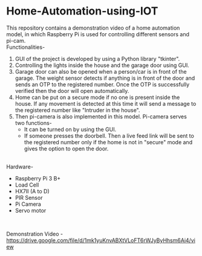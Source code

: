 # Home-Automation-using-IOT
This repository contains a demonstration video of a home automation model, in which Raspberry Pi is used for controlling different sensors and pi-cam. <br> 
Functionalities-
  1. GUI of the project is developed by using a Python library "tkinter".
  2. Controlling the lights inside the house and the garage door using GUI.
  3. Garage door can also be opened when a person/car is in front of the garage. The weight sensor detects if anything is in front of the door and sends an OTP to the
     registered number. Once the OTP is successfully verified then the door will open automatically.
  4. Home can be put on a secure mode if no one is present inside the house. If any movement is detected at this time it will send a message to the registered number
     like "Intruder in the house".
  5. Then pi-camera is also implemented in this model. Pi-camera serves two functions-
     * It can be turned on by using the GUI.
     * If someone presses the doorbell. Then a live feed link will be sent to the registered number only if the home is not in "secure" mode and gives the option to
       open the door. <br>
     <br>
Hardware-
  * Raspberry Pi 3 B+
  * Load Cell
  * HX7II (A to D)
  * PIR Sensor
  * Pi Camera
  * Servo motor<br>
  <br>

Demonstration Video - https://drive.google.com/file/d/1mk1yuKnvABXtVLoFT6rWJyByHhsm6Ai4/view
